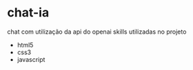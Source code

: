 # chat-ia
chat com utilização da api do openai
 skills utilizadas no projeto
  - html5
  - css3
  - javascript
